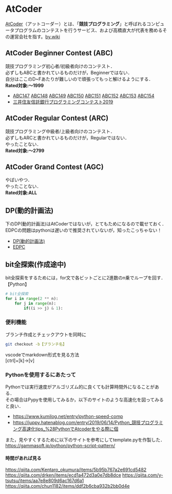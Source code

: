 # AtCoder
[AtCoder](https://atcoder.jp/home)（アットコーダー）とは、「**競技プログラミング**」と呼ばれるコンピュータプログラムのコンテストを行うサービス、および高橋直大が代表を務めるその運営会社を指す。[by.wiki](https://ja.wikipedia.org/wiki/AtCoder)

## AtCoder Beginner Contest (ABC)  
競技プログラミング初心者/初級者向けのコンテスト．  
必ずしもABCと書かれているものだけが，Beginnerではない．  
自分はここのD~Fあたりが難しいので頑張ってもっと解けるようにする．  
**Rated対象:～1999**
* [ABC147](https://atcoder.jp/contests/abc147)
[ABC148](https://atcoder.jp/contests/abc148)
[ABC149](https://atcoder.jp/contests/abc149)
[ABC150](https://atcoder.jp/contests/abc150)
[ABC151](https://atcoder.jp/contests/abc151)
[ABC152](https://atcoder.jp/contests/abc152)
[ABC153](https://atcoder.jp/contests/abc153)
[ABC154](https://atcoder.jp/contests/abc154)
* [三井住友信託銀行プログラミングコンテスト2019](https://atcoder.jp/contests/sumitrust2019)

## AtCoder Regular Contest (ARC)
競技プログラミング中級者/上級者向けのコンテスト．  
必ずしもARCと書かれているものだけが，Regularではない．  
やったことない．  
**Rated対象:～2799**

## AtCoder Grand Contest (AGC)
やばいやつ．  
やったことない．  
**Rated対象:ALL**

## DP(動的計画法)
下のDP(動的計画法)はAtCoderではないが，とてもためになるので載せておく． 
EDPCの問題はpythonは遅いので推奨されていないが，知ったこっちゃない！ 
* [DP(動的計画法)](https://qiita.com/drken/items/a5e6fe22863b7992efdb)  
* [EDPC](https://atcoder.jp/contests/dp)

## bit全探索(作成途中)
bit全探索をするためには，for文で各ビットごとに2進数のn乗でループを回す．  
【Python】
```python
# bit全探索
for i in range(2 ** n):
    for j in range(n):
        if((i >> j) & 1):
```

### 便利機能
ブランチ作成とチェックアウトを同時に
```bash
git checkout -b【ブランチ名】
```
vscodeでmarkdown形式を見る方法  
[ctrl]+[k]→[v]  

### Pythonを使用するにあたって
Pythonでは実行速度がアルゴリズム的に良くても計算時間外になることがある．  
その場合はPypyを使用してみるか，以下のサイトのような高速化を図ってみると良い．  
* https://www.kumilog.net/entry/python-speed-comp  
* https://juppy.hatenablog.com/entry/2019/06/14/Python_競技プログラミング高速化tips_%28PythonでAtcoderをやる際に個  

また，見やすくするために以下のサイトを参考にしてtemplate.pyを作製した．   
https://gammasoft.jp/python/python-script-pattern/  

#### 時間があれば見る
https://qiita.com/Kentaro_okumura/items/5b95b767a2e691cd5482
https://qiita.com/drken/items/ecd1a472d3a0e7db8dce
https://qiita.com/y-tsutsu/items/aa7e8e809d6ac167d6a1
https://qiita.com/chun1182/items/ddf2b6cba932b2bb0d4e